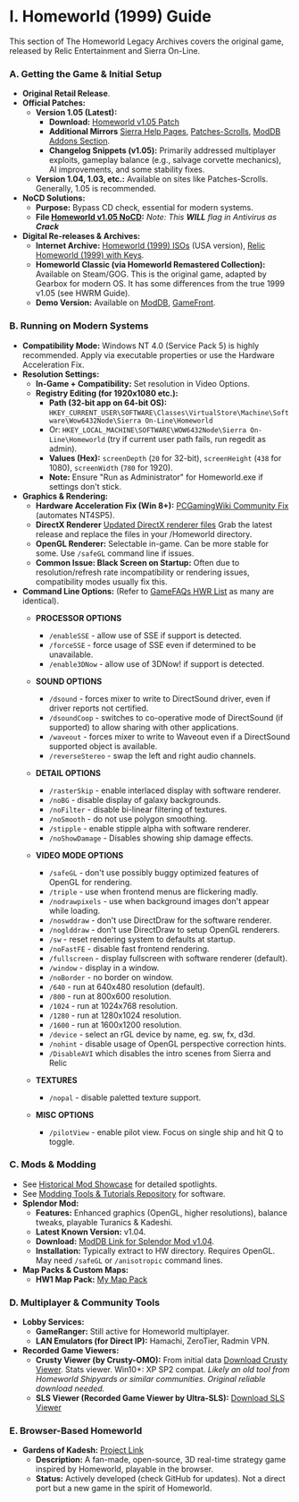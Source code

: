 # I. Homeworld (1999) Guide

This section of The Homeworld Legacy Archives covers the original game, released by Relic Entertainment and Sierra On-Line.

### A. Getting the Game & Initial Setup

*   **Original Retail Release**.
*   **Official Patches:**
    *   **Version 1.05 (Latest):**
        *   **Download:** [Homeworld v1.05 Patch](files/HOMEW105.rar)
        *   **Additional Mirrors** [Sierra Help Pages](http://sierrahelp.com/Patches-Updates/Patches-Updates-Games/HomeworldSeriesUpdates.html), [Patches-Scrolls](https://www.patches-scrolls.com/homeworld.php), [ModDB Addons Section](https://www.moddb.com/games/homeworld/downloads).
        *   **Changelog Snippets (v1.05):** Primarily addressed multiplayer exploits, gameplay balance (e.g., salvage corvette mechanics), AI improvements, and some stability fixes.
    *   **Version 1.04, 1.03, etc.:** Available on sites like Patches-Scrolls. Generally, 1.05 is recommended.
*   **NoCD Solutions:**
    *   **Purpose:** Bypass CD check, essential for modern systems.
    *   **File [Homeworld v1.05 NoCD](files/Homeworld_v1.05.rar):** *Note: This **WILL** flag in Antivirus as **Crack***
*   **Digital Re-releases & Archives:**
    *   **Internet Archive:** [Homeworld (1999) ISOs](https://archive.org/details/HomeworldUSA) (USA version), [Relic Homeworld (1999) with Keys](https://archive.org/details/relic-homeworld-1999).
    *   **Homeworld Classic (via Homeworld Remastered Collection):** Available on Steam/GOG. This is the original game, adapted by Gearbox for modern OS. It has some differences from the true 1999 v1.05 (see HWRM Guide).
    *   **Demo Version:** Available on [ModDB](https://www.moddb.com/games/homeworld/downloads/homeworld-demo), [GameFront](https://www.gamefront.com/games/homeworld/file/homeworld-demo).

### B. Running on Modern Systems

*   **Compatibility Mode:** Windows NT 4.0 (Service Pack 5) is highly recommended. Apply via executable properties or use the Hardware Acceleration Fix.
*   **Resolution Settings:**
    *   **In-Game + Compatibility:** Set resolution in Video Options.
    *   **Registry Editing (for 1920x1080 etc.):**
        *   **Path (32-bit app on 64-bit OS):** `HKEY_CURRENT_USER\SOFTWARE\Classes\VirtualStore\Machine\Software\Wow6432Node\Sierra On-Line\Homeworld`
        *   Or: `HKEY_LOCAL_MACHINE\SOFTWARE\WOW6432Node\Sierra On-Line\Homeworld` (try if current user path fails, run regedit as admin).
        *   **Values (Hex):** `screenDepth` (`20` for 32-bit), `screenHeight` (`438` for 1080), `screenWidth` (`780` for 1920).
        *   **Note:** Ensure "Run as Administrator" for Homeworld.exe if settings don't stick.
*   **Graphics & Rendering:**
    *   **Hardware Acceleration Fix (Win 8+):** [PCGamingWiki Community Fix](https://community.pcgamingwiki.com/files/file/5-homeworld-hardware-acceleration-fix/) (automates NT4SP5).
    *   **DirectX Renderer** [Updated DirectX renderer files](https://github.com/ncblakely/hw_rgl) Grab the latest release and replace the files in your /Homeworld directory.
    *   **OpenGL Renderer:** Selectable in-game. Can be more stable for some. Use `/safeGL` command line if issues.
    *   **Common Issue: Black Screen on Startup:** Often due to resolution/refresh rate incompatibility or rendering issues, compatibility modes usually fix this.
*   **Command Line Options:** (Refer to [GameFAQs HWR List](https://gamefaqs.gamespot.com/pc/854758-homeworld-remastered-collection/cheats) as many are identical).
    *   **PROCESSOR OPTIONS**
        *   `/enableSSE` - allow use of SSE if support is detected.
        *   `/forceSSE` - force usage of SSE even if determined to be unavailable.
        *   `/enable3DNow` - allow use of 3DNow! if support is detected.

    *   **SOUND OPTIONS**
        *   `/dsound` - forces mixer to write to DirectSound driver, even if driver reports not certified.
        *   `/dsoundCoop` - switches to co-operative mode of DirectSound (if supported) to allow sharing with other applications.
        *   `/waveout` - forces mixer to write to Waveout even if a DirectSound supported object is available.
        *   `/reverseStereo` - swap the left and right audio channels.

    *   **DETAIL OPTIONS**
        *   `/rasterSkip` - enable interlaced display with software renderer.
        *   `/noBG` - disable display of galaxy backgrounds.
        *   `/noFilter` - disable bi-linear filtering of textures.
        *   `/noSmooth` - do not use polygon smoothing.
        *   `/stipple` - enable stipple alpha with software renderer.
        *   `/noShowDamage` - Disables showing ship damage effects.

    *   **VIDEO MODE OPTIONS**
        *   `/safeGL` - don't use possibly buggy optimized features of OpenGL for rendering.
        *   `/triple` - use when frontend menus are flickering madly.
        *   `/nodrawpixels` - use when background images don't appear while loading.
        *   `/noswddraw` - don't use DirectDraw for the software renderer.
        *   `/noglddraw` - don't use DirectDraw to setup OpenGL renderers.
        *   `/sw` - reset rendering system to defaults at startup.
        *   `/noFastFE` - disable fast frontend rendering.
        *   `/fullscreen` - display fullscreen with software renderer (default).
        *   `/window` - display in a window.
        *   `/noBorder` - no border on window.
        *   `/640` - run at 640x480 resolution (default).
        *   `/800` - run at 800x600 resolution.
        *   `/1024` - run at 1024x768 resolution.
        *   `/1280` - run at 1280x1024 resolution.
        *   `/1600` - run at 1600x1200 resolution.
        *   `/device` <dev> - select an rGL device by name, eg. sw, fx, d3d.
        *   `/nohint` - disable usage of OpenGL perspective correction hints.
        *   `/DisableAVI` which disables the intro scenes from Sierra and Relic

    *   **TEXTURES**
        *   `/nopal` - disable paletted texture support.

    *   **MISC OPTIONS**
        *   `/pilotView` - enable pilot view.  Focus on single ship and hit Q to toggle.

### C. Mods & Modding

*   See [Historical Mod Showcase](09_Historical_Mod_Showcase.md) for detailed spotlights.
*   See [Modding Tools & Tutorials Repository](08_Modding_Tools_Repository.md) for software.
*   **Splendor Mod:**
    *   **Features:** Enhanced graphics (OpenGL, higher resolutions), balance tweaks, playable Turanics & Kadeshi.
    *   **Latest Known Version:** v1.04.
    *   **Download:** [ModDB Link for Splendor Mod v1.04](https://www.moddb.com/mods/homeworld-splendor-mod/downloads/homeworld-splendor-mod-v1-04).
    *   **Installation:** Typically extract to HW directory. Requires OpenGL. May need `/safeGL` or `/anisotropic` command lines.
*   **Map Packs & Custom Maps:**
    *   **HW1 Map Pack:** [My Map Pack](https://github.com/FlashZ/Homeworld_Map_Collection)


### D. Multiplayer & Community Tools

*   **Lobby Services:**
    *   **GameRanger:** Still active for Homeworld multiplayer.
    *   **LAN Emulators (for Direct IP):** Hamachi, ZeroTier, Radmin VPN.
*   **Recorded Game Viewers:**
    *   **Crusty Viewer (by Crusty-OMO):** From initial data [Download Crusty Viewer](files/crustyv.exe). Stats viewer. Win10+: XP SP2 compat. *Likely an old tool from Homeworld Shipyards or similar communities. Original reliable download needed.*
    *   **SLS Viewer (Recorded Game Viewer by Ultra-SLS):** [Download SLS Viewer](files/sls_viewer.zip)

### E. Browser-Based Homeworld

*   **Gardens of Kadesh:** [Project Link](https://gardens-of-kadesh.gitlab.io/gardens-of-kadesh/)
    *   **Description:** A fan-made, open-source, 3D real-time strategy game inspired by Homeworld, playable in the browser.
    *   **Status:** Actively developed (check GitHub for updates). Not a direct port but a new game in the spirit of Homeworld.